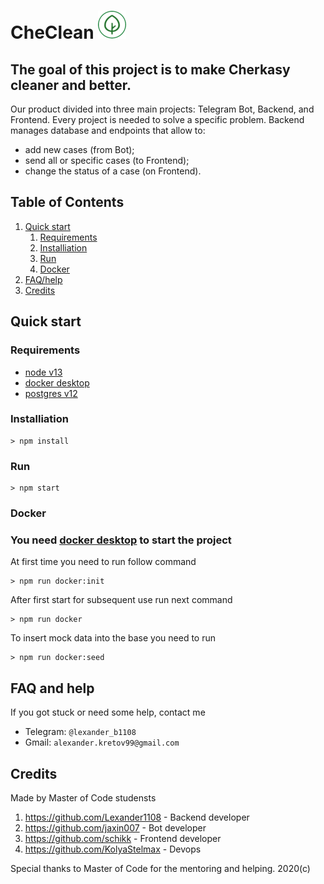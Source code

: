 # CheClean ![](docs/CheClean-logo.png)

## The goal of this project is to make Cherkasy cleaner and better.

Our product divided into three main projects: Telegram Bot, Backend, and Frontend. Every project is needed to solve a specific problem. Backend manages database and endpoints that allow to:
* add new cases (from Bot);
* send all or specific cases (to Frontend);
* change the status of a case (on Frontend).

## Table of Contents
1. [Quick start](#qick-start)
    1. [Requirements](#requirements)
    2. [Installiation](#installiation)
    3. [Run](#run)
    4. [Docker](#docker)
2. [FAQ/help](#faq-and-help)
3. [Credits](#credits)

## Quick start

### Requirements
* [node v13](https://nodejs.org/dist/v13.12.0/)
* [docker desktop](https://www.docker.com/products/docker-desktop)
* [postgres v12](https://www.enterprisedb.com/downloads/postgres-postgresql-downloads)

### Installiation
``` shell
> npm install
```

### Run
``` shell
> npm start
```

### Docker
### You need [docker desktop](https://www.docker.com/products/docker-desktop) to start the project

At first time you need to run follow command
``` shell
> npm run docker:init
```

After first start for subsequent use run next command
``` shell
> npm run docker
```

To insert mock data into the base you need to run
``` shell
> npm run docker:seed
```

## FAQ and help
If you got stuck or need some help, contact me
* Telegram: `@lexander_b1108`
* Gmail: `alexander.kretov99@gmail.com`

## Credits
Made by Master of Code studensts

1. https://github.com/Lexander1108 - Backend developer
2. https://github.com/jaxin007 - Bot developer
3. https://github.com/schikk - Frontend developer
4. https://github.com/KolyaStelmax - Devops 

Special thanks to Master of Code for the mentoring and helping. 2020(c)

